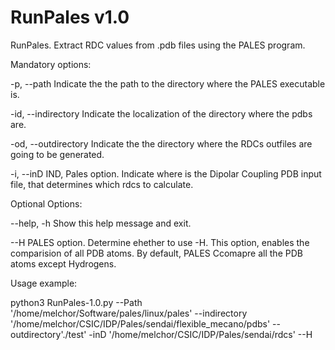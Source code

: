RunPales v1.0
=============

RunPales. Extract RDC values from .pdb files using the PALES program.

Mandatory options:

-p, --path                                 Indicate the the path to the directory where the PALES executable is.

-id, --indirectory                         Indicate the localization of the directory where the pdbs are.

-od, --outdirectory                        Indicate the the directory where the RDCs outfiles are going to be generated.
  
-i,  --inD IND,                            Pales option. Indicate where is the Dipolar Coupling PDB input file,
                                           that determines which rdcs to calculate.




Optional Options:

--help, -h                                   Show this help message and exit.


--H                                          PALES option.  Determine ehether to use -H. This option, enables the                                                      comparision of all PDB atoms. By default, PALES Ccomapre all the PDB atoms                                                except Hydrogens.


Usage example:

python3 RunPales-1.0.py --Path '/home/melchor/Software/pales/linux/pales' 
--indirectory '/home/melchor/CSIC/IDP/Pales/sendai/flexible_mecano/pdbs'
--outdirectory'./test'  -inD '/home/melchor/CSIC/IDP/Pales/sendai/rdcs' --H
